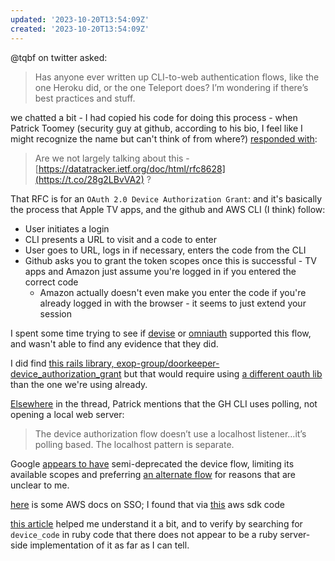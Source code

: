 ```yaml
---
updated: '2023-10-20T13:54:09Z'
created: '2023-10-20T13:54:09Z'
---
```

@tqbf on twitter asked:

> Has anyone ever written up CLI-to-web authentication flows, like the one Heroku did, or the one Teleport does? I’m wondering if there’s best practices and stuff.

we chatted a bit - I had copied his code for doing this process - when Patrick Toomey (security guy at github, according to his bio, I feel like I might recognize the name but can't think of from where?) [responded with](https://twitter.com/patricktoomey/status/1513713615093727235):

> Are we not largely talking about this - [https://datatracker.ietf.org/doc/html/rfc8628](https://t.co/28g2LBvVA2) ?

That RFC is for an `OAuth 2.0 Device Authorization Grant`: and it's basically the process that Apple TV apps, and the github and AWS CLI (I think) follow:

- User initiates a login
- CLI presents a URL to visit and a code to enter
- User goes to URL, logs in if necessary, enters the code from the CLI
- Github asks you to grant the token scopes once this is successful - TV apps and Amazon just assume you're logged in if you entered the correct code
	- Amazon actually doesn't even make you enter the code if you're already logged in with the browser - it seems to just extend your session

I spent some time trying to see if [devise](https://github.com/heartcombo/devise) or [omniauth](https://github.com/omniauth/omniauth) supported this flow, and wasn't able to find any evidence that they did.

I did find [this rails library, exop-group/doorkeeper-device_authorization_grant](https://github.com/exop-group/doorkeeper-device_authorization_grant) but that would require using [a different oauth lib](https://github.com/doorkeeper-gem/doorkeeper) than the one we're using already.

[Elsewhere](https://twitter.com/patricktoomey/status/1513715981331230721) in the thread, Patrick mentions that the GH CLI uses polling, not opening a local web server:

> The device authorization flow doesn’t use a localhost listener…it’s polling based. The localhost pattern is separate.

Google [appears to have](https://developers.google.com/identity/protocols/oauth2/limited-input-device) semi-deprecated the device flow, limiting its available scopes and preferring [an alternate flow](https://developers.google.com/identity/protocols/oauth2/native-app) for reasons that are unclear to me.

[here](https://docs.aws.amazon.com/singlesignon/latest/OIDCAPIReference/Welcome.html) is some AWS docs on SSO; I found that via [this](https://github.com/aws/aws-sdk-ruby/blob/09f32a45dded28c33062d6c9a3440abeb66b47ac/gems/aws-sdk-ssooidc/lib/aws-sdk-ssooidc/types.rb#L48) aws sdk code

[this article](https://developer.okta.com/blog/2019/02/19/add-oauth-device-flow-to-any-server) helped me understand it a bit, and to verify by searching for `device_code` in ruby code that there does not appear to be a ruby server-side implementation of it as far as I can tell.